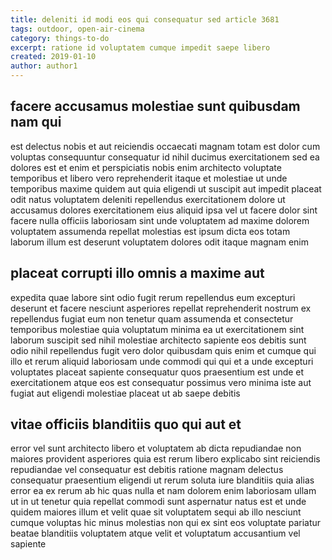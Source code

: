 ```yaml
---
title: deleniti id modi eos qui consequatur sed article 3681
tags: outdoor, open-air-cinema
category: things-to-do
excerpt: ratione id voluptatem cumque impedit saepe libero
created: 2019-01-10
author: author1
---
```


## facere accusamus molestiae sunt quibusdam nam qui

est delectus nobis et aut reiciendis occaecati magnam totam est dolor cum voluptas consequuntur consequatur id nihil ducimus exercitationem sed ea dolores est et enim et perspiciatis nobis enim architecto voluptate temporibus et libero vero reprehenderit itaque et molestiae ut unde temporibus maxime quidem aut quia eligendi ut suscipit aut impedit placeat odit natus voluptatem deleniti repellendus exercitationem dolore ut accusamus dolores exercitationem eius aliquid ipsa vel ut facere dolor sint facere nulla officiis laboriosam sint unde voluptatem ad maxime dolorem voluptatem assumenda repellat molestias est ipsum dicta eos totam laborum illum est deserunt voluptatem dolores odit itaque magnam enim

## placeat corrupti illo omnis a maxime aut

expedita quae labore sint odio fugit rerum repellendus eum excepturi deserunt et facere nesciunt asperiores repellat reprehenderit nostrum ex repellendus fugiat eum non tenetur quam assumenda et consectetur temporibus molestiae quia voluptatum minima ea ut exercitationem sint laborum suscipit sed nihil molestiae architecto sapiente eos debitis sunt odio nihil repellendus fugit vero dolor quibusdam quis enim et cumque qui illo et rerum aliquid laboriosam unde commodi qui qui et a unde excepturi voluptates placeat sapiente consequatur quos praesentium est unde et exercitationem atque eos est consequatur possimus vero minima iste aut fugiat aut eligendi molestiae placeat ut ab saepe debitis

## vitae officiis blanditiis quo qui aut et

error vel sunt architecto libero et voluptatem ab dicta repudiandae non maiores provident asperiores quia est rerum libero explicabo sint reiciendis repudiandae vel consequatur est debitis ratione magnam delectus consequatur praesentium eligendi ut rerum soluta iure blanditiis quia alias error ea ex rerum ab hic quas nulla et nam dolorem enim laboriosam ullam ut in ut tenetur quia repellat commodi sunt aspernatur natus est et unde quidem maiores illum et velit quae sit voluptatem sequi ab illo nesciunt cumque voluptas hic minus molestias non qui ex sint eos voluptate pariatur beatae blanditiis voluptatem atque velit et voluptatum accusantium vel sapiente
